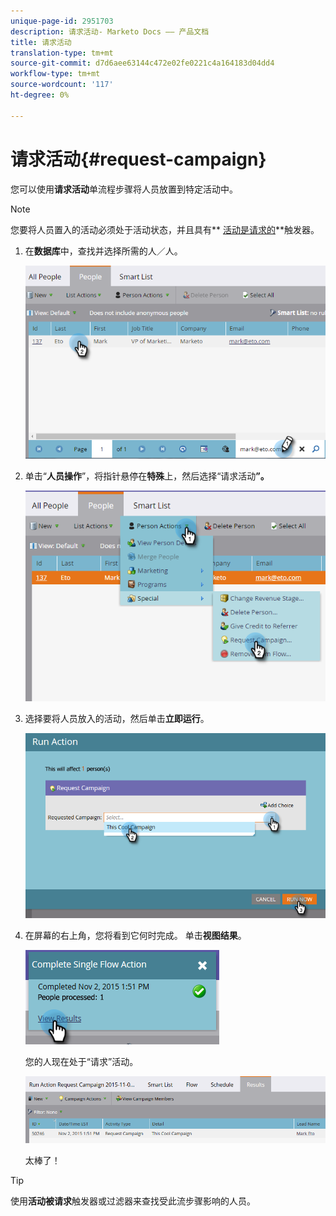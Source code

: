```yaml
---
unique-page-id: 2951703
description: 请求活动- Marketo Docs —— 产品文档
title: 请求活动
translation-type: tm+mt
source-git-commit: d7d6aee63144c472e02fe0221c4a164183d04dd4
workflow-type: tm+mt
source-wordcount: '117'
ht-degree: 0%

---
```



# 请求活动{#request-campaign}

您可以使用&#x200B;**请求活动**&#x200B;单流程步骤将人员放置到特定活动中。

>[!NOTE]
>
>您要将人员置入的活动必须处于活动状态，并且具有** [活动是请求的](../../../../product-docs/core-marketo-concepts/smart-campaigns/using-smart-campaigns/setting-up-a-trigger-smart-campaign-for-sales-using-campaign-is-requested.md)**触发器。

1. 在&#x200B;**数据库**&#x200B;中，查找并选择所需的人／人。

   ![](assets/one-5.png)

1. 单击“**人员操作**”，将指针悬停在&#x200B;**特殊**&#x200B;上，然后选择“请求活动&#x200B;**”。**

   ![](assets/two-5.png)

1. 选择要将人员放入的活动，然后单击&#x200B;**立即运行**。

   ![](assets/three-4.png)

1. 在屏幕的右上角，您将看到它何时完成。 单击&#x200B;**视图结果**。

   ![](assets/four-4.png)

   您的人现在处于“请求”活动。

   ![](assets/five-1.png)

   太棒了！

>[!TIP]
>
>使用&#x200B;**活动被请求**&#x200B;触发器或过滤器来查找受此流步骤影响的人员。

